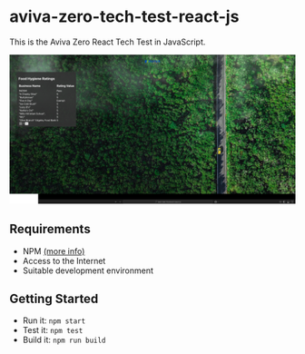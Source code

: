 # aviva-zero-tech-test-react-js

This is the Aviva Zero React Tech Test in JavaScript.

![Preview of Frontend](azpreview.png)

## Requirements

- NPM [(more info)](https://docs.npmjs.com/downloading-and-installing-node-js-and-npm)
- Access to the Internet
- Suitable development environment

## Getting Started

- Run it: `npm start`
- Test it: `npm test`
- Build it: `npm run build`
